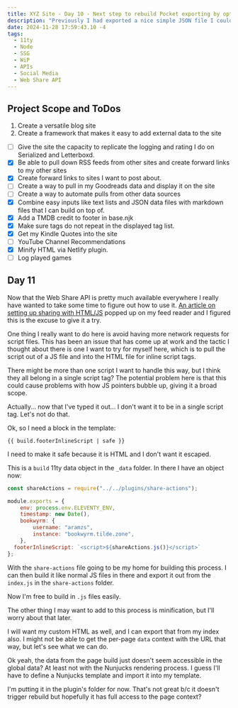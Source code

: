 ```yaml
---
title: XYZ Site - Day 10 - Next step to rebuild Pocket exporting by optimizing for Netlify.
description: "Previously I had exported a nice simple JSON file I could turn into files, but that site broke, so trying Readwise instead"
date: 2024-11-28 17:59:43.10 -4
tags:
  - 11ty
  - Node
  - SSG
  - WiP
  - APIs
  - Social Media
  - Web Share API
---
```


## Project Scope and ToDos

1. Create a versatile blog site
2. Create a framework that makes it easy to add external data to the site

- [ ] Give the site the capacity to replicate the logging and rating I do on Serialized and Letterboxd.
- [x] Be able to pull down RSS feeds from other sites and create forward links to my other sites
- [x] Create forward links to sites I want to post about.
- [ ] Create a way to pull in my Goodreads data and display it on the site
- [ ] Create a way to automate pulls from other data sources
- [x] Combine easy inputs like text lists and JSON data files with markdown files that I can build on top of.
- [x] Add a TMDB credit to footer in base.njk
- [x] Make sure tags do not repeat in the displayed tag list.
- [x] Get my Kindle Quotes into the site
- [ ] YouTube Channel Recommendations
- [x] Minify HTML via Netlify plugin.
- [ ] Log played games

## Day 11

Now that the Web Share API is pretty much available everywhere I really have wanted to take some time to figure out how to use it. [An article on setting up sharing with HTML/JS](https://piccalil.li/blog/simplify-sharing-with-built-in-apis-and-progressive-enhancement/) popped up on my feed reader and I figured this is the excuse to give it a try.

One thing I really want to do here is avoid having more network requests for script files. This has been an issue that has come up at work and the tactic I thought about there is one I want to try for myself here, which is to pull the script out of a JS file and into the HTML file for inline script tags.

There might be more than one script I want to handle this way, but I think they all belong in a single script tag? The potential problem here is that this could cause problems with how JS pointers bubble up, giving it a broad scope.

Actually... now that I've typed it out... I don't want it to be in a single script tag. Let's not do that.

Ok, so I need a block in the template:

`{{ build.footerInlineScript | safe }}`

I need to make it safe because it is HTML and I don't want it escaped.

This is a `build` 11ty data object in the `_data` folder. In there I have an object now:

```js
const shareActions = require("../../plugins/share-actions");

module.exports = {
	env: process.env.ELEVENTY_ENV,
	timestamp: new Date(),
	bookwyrm: {
		username: "aramzs",
		instance: "bookwyrm.tilde.zone",
	},
  footerInlineScript: `<script>${shareActions.js()}</script>`
};
```

With the `share-actions` file going to be my home for building this process. I can then build it like normal JS files in there and export it out from the `index.js` in the `share-actions` folder.

Now I'm free to build in `.js` files easily.

The other thing I may want to add to this process is minification, but I'll worry about that later.

I will want my custom HTML as well, and I can export that from my index also. I might not be able to get the per-page `data` context with the URL that way, but let's see what we can do.

Ok yeah, the data from the page build just doesn't seem accessible in the global data? At least not with the Nunjucks rendering process. I guess I'll have to define a Nunjucks template and import it into my template.

I'm putting it in the plugin's folder for now. That's not great b/c it doesn't trigger rebuild but hopefully it has full access to the page context?

